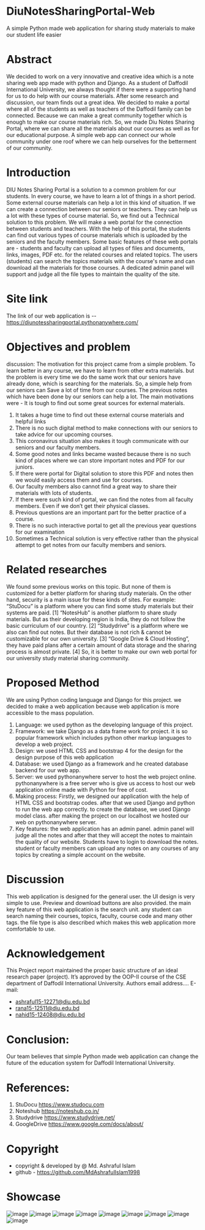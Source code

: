 # DiuNotesSharingPortal-Web
A simple Python  made web application for sharing study materials to make our student life easier

# Abstract
We decided to work on a very innovative 
and creative idea which is a note sharing 
web app made with python and Django. 
As a student of Daffodil International 
University, we always thought if there 
were a supporting hand for us to do help 
with our course materials. After some 
research and discussion, our team finds 
out a great idea. We decided to make a 
portal where all of the students as well as 
teachers of the Daffodil family can be 
connected. Because we can make a 
great community together which is 
enough to make our course materials 
rich. So, we made Diu Notes Sharing 
Portal, where we can share all the 
materials about our courses as well as for 
our educational purpose. A simple web 
app can connect our whole community 
under one roof where we can help 
ourselves for the betterment of our 
community.

# Introduction
DIU Notes Sharing Portal is a solution to 
a common problem for our students. In 
every course, we have to learn a lot of 
things in a short period. Some external 
course materials can help a lot in this 
kind of situation. If we can create a 
connection between our seniors or 
teachers. They can help us a lot with 
these types of course material. So, we 
find out a Technical solution to this 
problem. We will make a web portal for 
the connection between students and 
teachers. With the help of this portal, the 
students can find out various types of 
course materials which is uploaded by 
the seniors and the faculty members. 
Some basic features of these web portals 
are - students and faculty can upload all 
types of files and documents, links, 
images, PDF etc. for the related courses 
and related topics. The users (students) 
can search the topics materials with the 
course's name and can download all the 
materials for those courses. A dedicated 
admin panel will support and judge all the 
file types to maintain the quality of the 
site.

# Site link
The link of our web application is --
https://diunotessharingportal.pythonanywhere.com/

# Objectives and problem 
discussion:
The motivation for this project came from 
a simple problem. To learn better in any
course, we have to learn from other extra 
materials. but the problem is every time 
we do the same work that our seniors 
have already done, which is searching for 
the materials. So, a simple help from our 
seniors can Save a lot of time from our 
courses. The previous notes which have 
been done by our seniors can help a lot. 
The main motivations were - It is tough to 
find out some great sources for external 
materials.
1. It takes a huge time to find out 
these external course materials 
and helpful links
2. There is no such digital method to 
make connections with our 
seniors to take advice for our 
upcoming courses.
3. This coronavirus situation also 
makes it tough communicate with 
our seniors and our faculty 
members.
4. Some good notes and links 
became wasted because there 
is no such kind of places where 
we can store important notes and 
PDF for our juniors.
5. If there were portal for Digital 
solution to store this PDF and 
notes then we would easily access 
them and use for courses.
6. Our faculty members also cannot 
find a great way to share their
materials with lots of students.
7. If there were such kind of portal,
we can find the notes from all 
faculty members. Even if we don’t
get their physical classes.
8. Previous questions are an
important part for the better 
practice of a course.
9. There is no such interactive portal 
to get all the previous year 
questions for our examination
10. Sometimes a Technical solution is 
very effective rather than the 
physical attempt to get notes from 
our faculty members and seniors.

# Related researches
We found some previous works on this 
topic. But none of them is customized for 
a better platform for sharing study 
materials. On the other hand, security is 
a main issue for these kinds of sites. For
example:
“StuDocu” is a platform where you can 
find some study materials but their 
systems are paid.
[1]
“NotesHub” is another platform to share 
study materials. But as their developing 
region is India, they do not follow the 
basic curriculum of our country.
[2]
“Studydrive” is a platform where we also 
can find out notes. But their database is 
not rich & cannot be customizable for our 
own university.
[3]
“Google Drive & Cloud Hosting”, they 
have paid plans after a certain amount of 
data storage and the sharing process is 
almost private.
[4]
So, it is better to make our own web 
portal for our university study material 
sharing community.

# Proposed Method
We are using Python coding language 
and Django for this project. we decided 
to make a web application because web 
application is more accessible to the 
mass population.
1. Language: we used python as 
the developing language of this 
project.
2. Framework: we take Django as 
a data frame work for project. it is 
so popular framework which 
includes python other markup
languages to develop a web
project.
3. Design: we used HTML CSS 
and bootstrap 4 for the design for 
the design purpose of this web 
application
4. Database: we used Django as a 
framework and he created 
database backend for our web 
app.
5. Server: we used 
pythonanywhere server to host 
the web project online. 
pythonanywhere is a free server 
who is give us access to host our 
web application online made with 
Python for free of cost.
6. Making process: Firstly, we 
designed our application with the 
help of HTML CSS and bootstrap 
codes. after that we used Django 
and python to run the web app
correctly. to create the database,
we used Django model class. after 
making the project on our 
localhost we hosted our web on 
pythonanywhere server.
7. Key features: the web 
application has an admin panel. 
admin panel will judge all the 
notes and after that they will 
accept the notes to maintain the 
quality of our website. Students 
have to login to download the 
notes. student or faculty members 
can upload any notes on any 
courses of any topics by creating 
a simple account on the website.

# Discussion
This web application is designed for the 
general user. the UI design is very simple 
to use. Preview and download buttons 
are also provided. the main key feature of 
this web application is the search unit. 
any student can search naming their 
courses, topics, faculty, course code and
many other tags. the file type is also 
described which makes this web 
application more comfortable to use.

# Acknowledgement
This Project report maintained the proper 
basic structure of an ideal research paper 
(project). It’s approved by the OOP-II 
course of the CSE department of Daffodil 
International University. Authors email 
address…. E-mail:
- ashraful15-12271@diu.edu.bd
- rana15-12511@diu.edu.bd
- nahid15-12408@diu.edu.bd

# Conclusion:
Our team believes that simple Python 
made web application can change the 
future of the education system for 
Daffodil International University.

# References:
1. StuDocu
https://www.studocu.com
2. Noteshub
https://noteshub.co.in/
3. Studydrive
https://www.studydrive.net/
4. GoogleDrive
https://www.google.com/docs/about/

# Copyright
- copyright & developed by @ Md. Ashraful Islam
- github - https://github.com/MdAshrafulIslam1998

# Showcase
![image](https://user-images.githubusercontent.com/81482212/113277881-056ac380-9303-11eb-8fc0-9ac870375fed.png)
![image](https://user-images.githubusercontent.com/81482212/113277907-0ef42b80-9303-11eb-9cd9-0b12a16edea0.png)
![image](https://user-images.githubusercontent.com/81482212/113277925-1582a300-9303-11eb-8f8f-4d4b88c16c53.png)
![image](https://user-images.githubusercontent.com/81482212/113277952-1ca9b100-9303-11eb-838d-dcea1b9c5647.png)
![image](https://user-images.githubusercontent.com/81482212/113277963-23382880-9303-11eb-8b2e-aaf2a83b519e.png)
![image](https://user-images.githubusercontent.com/81482212/113277981-28957300-9303-11eb-94f5-0bf9d56bf96e.png)
![image](https://user-images.githubusercontent.com/81482212/113277999-2cc19080-9303-11eb-8287-2a9f639a4451.png)
![image](https://user-images.githubusercontent.com/81482212/113278019-33e89e80-9303-11eb-85d6-ad1cfd62fd4f.png)
![image](https://user-images.githubusercontent.com/81482212/113278034-3945e900-9303-11eb-996a-2233355d1b76.png)


